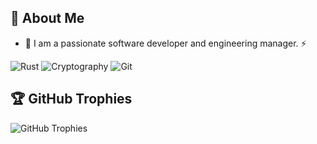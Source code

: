 ## 🚀 About Me

- 🔭 I am a passionate software developer and engineering manager. ⚡

![Rust](https://img.shields.io/badge/-Rust-333333?style=flat&logo=rust)
![Cryptography](https://img.shields.io/badge/-Cryptography-333333?style=flat&logo=lock)
![Git](https://img.shields.io/badge/-Git-333333?style=flat&logo=git)

## 🏆 GitHub Trophies

![GitHub Trophies](https://github-profile-trophy.vercel.app/?username=PaulLaux&theme=radical)
